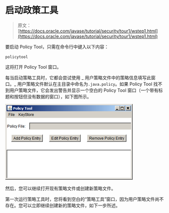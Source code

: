 # 启动政策工具

> 原文： [https://docs.oracle.com/javase/tutorial/security/tour1/wstep1.html](https://docs.oracle.com/javase/tutorial/security/tour1/wstep1.html)

要启动 Policy Tool，只需在命令行中键入以下内容：

```
policytool

```

这将打开 Policy Tool 窗口。

每当启动策略工具时，它都会尝试使用 _ 用户策略文件中的策略信息填写此窗口。_ 用户策略文件默认在主目录中命名为`.java.policy`。如果 Policy Tool 找不到用户策略文件，它会发出警告并显示一个空白的 Policy Tool 窗口（一个带有标题和按钮但没有数据的窗口），如下图所示。

![a blank Policy Tool window](img/a36d6173c788f172a5f6335aabbb7cd0.jpg)

然后，您可以继续打开现有策略文件或创建新策略文件。

第一次运行策略工具时，您将看到空白的“策略工具”窗口，因为用户策略文件尚不存在。您可以立即继续创建新的策略文件，如下一步所述。